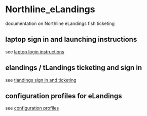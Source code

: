 # Northline_eLandings
documentation on Northline eLandings fish ticketing

## laptop sign in and launching instructions
see [laptop login instructions](instrs/instructions.md)

## elandings / tLandings ticketing and sign in
see [tlandings sign in and ticketing](instrs/tLandings.md)

## configuration profiles for eLandings
see [configuration profiles](config)
